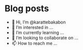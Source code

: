 # Blog posts
<!-- BLOG-POST-LIST:START -->
<!-- BLOG-POST-LIST:END -->

- 👋 Hi, I’m @karattebakabon
- 👀 I’m interested in ...
- 🌱 I’m currently learning ...
- 💞️ I’m looking to collaborate on ...
- 📫 How to reach me ...

<!---
karattebakabon/karattebakabon is a ✨ special ✨ repository because its `README.md` (this file) appears on your GitHub profile.
You can click the Preview link to take a look at your changes.
--->
